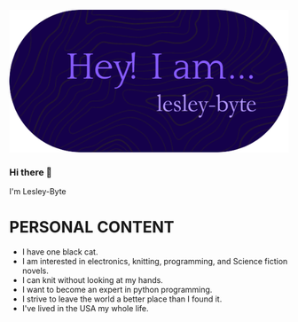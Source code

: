  ![header](https://github.com/lesley-byte/lesley-byte/blob/76c2ed6da8c26f43176baf6b0f1c60823410474b/assets/github-header-image.png)

### Hi there 👋

I'm Lesley-Byte

# PERSONAL CONTENT
- I have one black cat.
- I am interested in electronics, knitting, programming, and Science fiction novels.
- I can knit without looking at my hands.
- I want to become an expert in python programming.
- I strive to leave the world a better place than I found it.
- I've lived in the USA my whole life.
<!--
**lesley-byte/lesley-byte** is a ✨ _special_ ✨ repository because its `README.md` (this file) appears on your GitHub profile.

Here are some ideas to get you started:

- 🔭 I’m currently working on ...
- 🌱 I’m currently learning ...
- 👯 I’m looking to collaborate on ...
- 🤔 I’m looking for help with ...
- 💬 Ask me about ...
- 📫 How to reach me: ...
- 😄 Pronouns: ...
- ⚡ Fun fact: ...
-->

